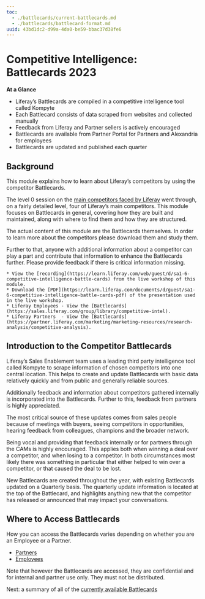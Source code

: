 ```yaml
---
toc:
  - ./battlecards/current-battlecards.md
  - ./battlecards/battlecard-format.md
uuid: 43bd1dc2-d99a-4da0-be59-bbac37d38fe6
---
```


# Competitive Intelligence: Battlecards 2023

**At a Glance**

* Liferay’s Battlecards are compiled in a competitive intelligence tool called Kompyte
* Each Battlecard consists of data scraped from websites and collected manually
* Feedback from Liferay and Partner sellers is actively encouraged
* Battlecards are available from Partner Portal for Partners and Alexandria for employees
* Battlecards are updated and published each quarter

## Background

This module explains how to learn about Liferay’s competitors by using the competitor Battlecards.

The level 0 session on the [main competitors faced by Liferay](../level-0/main-competitors-faced-by-liferay.md) went through, on a fairly detailed level, four of Liferay’s main competitors. This module focuses on Battlecards in general, covering how they are built and maintained, along with where to find them and how they are structured.

The actual content of this module are the Battlecards themselves. In order to learn more about the competitors please download them and study them.

Further to that, anyone with additional information about a competitor can play a part and contribute that information to enhance the Battlecards further. Please provide feedback if there is critical information missing.

```{note}
* View the [recording](https://learn.liferay.com/web/guest/d/sa1-6-competitive-intelligence-battle-cards) from the live workshop of this module.
* Download the [PDF](https://learn.liferay.com/documents/d/guest/sa1-6-competitive-intelligence-battle-cards-pdf) of the presentation used in the live workshop.
* Liferay Employees - View the [Battlecards](https://sales.liferay.com/group/library/competitive-intel).
* Liferay Partners  - View the [Battlecards](https://partner.liferay.com/marketing/marketing-resources/research-analysis/competitive-analysis).
```
## Introduction to the Competitor Battlecards

Liferay’s Sales Enablement team uses a leading third party intelligence tool called Kompyte to scrape information of chosen competitors into one central location. This helps to create and update Battlecards with basic data relatively quickly and from public and generally reliable sources.

Additionally feedback and information about competitors gathered internally is incorporated into the Battlecards. Further to this, feedback from partners is highly appreciated. 

The most critical source of these updates comes from sales people because of meetings with buyers, seeing competitors in opportunities, hearing feedback from colleagues, champions and the broader network.

Being vocal and providing that feedback internally or for partners through the CAMs is highly encouraged. This applies both when winning a deal over a competitor, and when losing to a competitor. In both circumstances most likely there was something in particular that either helped to win over a competitor, or that caused the deal to be lost.

New Battlecards are created throughout the year, with existing Battlecards updated on a Quarterly basis. The quarterly update information is located at the top of the Battlecard, and highlights anything new that the competitor has released or announced that may impact your conversations. 

## Where to Access Battlecards

How you can access the Battlecards varies depending on whether you are an Employee or a Partner.

* [Partners](https://partner.liferay.com/marketing/marketing-resources/research-analysis/competitive-analysis)
* [Employees](https://sales.liferay.com/en/group/library/competitive-intel)

Note that however the Battlecards are accessed, they are confidential and for internal and partner use only. They must not be distributed.

Next: a summary of all of the [currently available Battlecards](./battlecards/current-battlecards.md)

